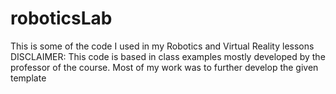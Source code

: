 # roboticsLab
This is some of the code I used in my Robotics and Virtual Reality lessons
DISCLAIMER: This code is based in class examples mostly developed by the professor of the course. Most of my work was to further develop the given template 
